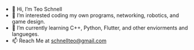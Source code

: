 - 👋 Hi, I’m Teo Schnell
- 👀 I’m interested coding my own programs, networking, robotics, and game design.
- 🌱 I’m currently learning C++, Python, Flutter, and other enviorments and langueges.
- 📫 Reach Me at schnellteo@gmail.com

<!---
hugo10123/hugo10123 is a ✨ special ✨ repository because its `README.md` (this file) appears on your GitHub profile.
You can click the Preview link to take a look at your changes.
--->
